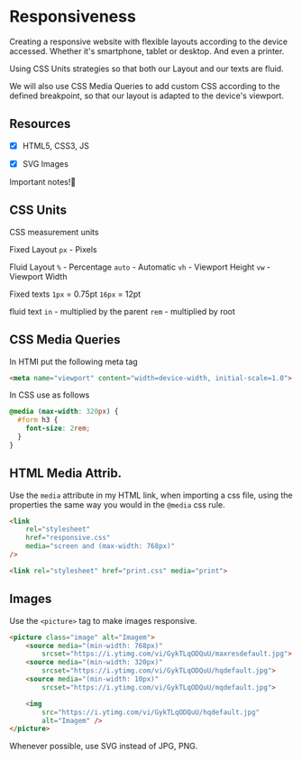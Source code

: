 # Responsiveness

Creating a responsive website with flexible layouts according to the device accessed. Whether it's smartphone, tablet or desktop. And even a printer.

Using CSS Units strategies so that both our Layout and our texts are fluid.

We will also use CSS Media Queries to add custom CSS according to the defined breakpoint, so that our layout is adapted to the device's viewport.


## Resources

- [x] HTML5, CSS3, JS
- [x] SVG Images


Important notes!📝


## CSS Units

CSS measurement units

Fixed Layout
`px` - Pixels

Fluid Layout
`%` - Percentage
`auto` - Automatic
`vh` - Viewport Height
`vw` - Viewport Width

Fixed texts
`1px` = 0.75pt
`16px` = 12pt

fluid text
`in` - multiplied by the parent
`rem` - multiplied by root

## CSS Media Queries

In HTMl put the following meta tag

```html
<meta name="viewport" content="width=device-width, initial-scale=1.0">
```

In CSS use as follows
```css
@media (max-width: 320px) {
  #form h3 {
    font-size: 2rem;
  }
}
```


## HTML Media Attrib.

Use the `media` attribute in my HTML link, when importing a css file, using the properties the same way you would in the `@media` css rule.
```html
<link 
    rel="stylesheet"
    href="responsive.css" 
    media="screen and (max-width: 768px)"
/>

<link rel="stylesheet" href="print.css" media="print">
```


## Images

Use the `<picture>` tag to make images responsive.

```html
<picture class="image" alt="Imagem">
    <source media="(min-width: 768px)" 
        srcset="https://i.ytimg.com/vi/GykTLqODQuU/maxresdefault.jpg">
    <source media="(min-width: 320px)" 
        srcset="https://i.ytimg.com/vi/GykTLqODQuU/hqdefault.jpg">
    <source media="(min-width: 10px)" 
        srcset="https://i.ytimg.com/vi/GykTLqODQuU/mqdefault.jpg">

    <img 
        src="https://i.ytimg.com/vi/GykTLqODQuU/hqdefault.jpg" 
        alt="Imagem" />
</picture>
```
Whenever possible, use SVG instead of JPG, PNG.

